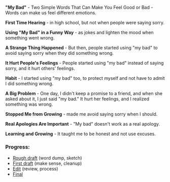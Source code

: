 **"My Bad"** - Two Simple Words That Can Make You Feel Good or Bad - Words can make us feel different emotions.

**First Time Hearing** - in high school, but not when people were saying sorry.

**Using "My Bad" in a Funny Way** - as jokes and lighten the mood when something went wrong.

**A Strange Thing Happened** - But then, people started using "my bad" to avoid saying sorry when they did something wrong.

**It Hurt People's Feelings** - People started using "my bad" instead of saying sorry, and it hurt others' feelings.

**Habit** - I started using "my bad" too, to protect myself and not have to admit I did something wrong.

**A Big Problem** - One day, I didn't keep a promise to a friend, and when she asked about it, I just said "my bad." It hurt her feelings, and I realized something was wrong.

**Stopped Me from Growing** - made me avoid saying sorry when I should.

**Real Apologies Are Important** - "My bad" doesn't work as a real apology.

**Learning and Growing** - It taught me to be honest and not use excuses.

### Progress:
- [Rough draft](https://nadatuzh.github.io/english-for-designers/01-one-word/rough-draft.html) (word dump, sketch)
- [First draft](https://nadatuzh.github.io/english-for-designers/01-one-word/first-draft.html) (make sense, cleanup)
- [Edit](https://nadatuzh.github.io/english-for-designers/01-one-word/index.html) (review, process)
- [Final](https://nadatuzh.github.io/english-for-designers/01-one-word/my-bad-final.html)
